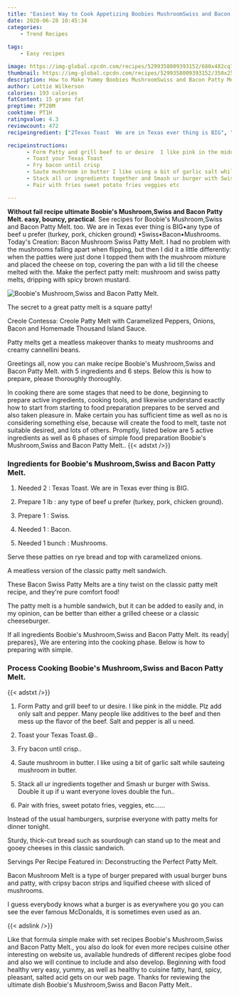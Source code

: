 ```yaml
---
title: "Easiest Way to Cook Appetizing Boobies MushroomSwiss and Bacon Patty Melt"
date: 2020-06-28 10:45:34
categories:
    - Trend Recipes
    
tags:
    - Easy recipes

image: https://img-global.cpcdn.com/recipes/5299358009393152/680x482cq70/boobies-mushroomswiss-and-bacon-patty-melt-recipe-main-photo.jpg
thumbnail: https://img-global.cpcdn.com/recipes/5299358009393152/350x250cq70/boobies-mushroomswiss-and-bacon-patty-melt-recipe-main-photo.jpg
description: How to Make Yummy Boobies MushroomSwiss and Bacon Patty Melt with 5 ingredients and 6 stages of easy cooking.
author: Lottie Wilkerson
calories: 193 calories
fatContent: 15 grams fat
preptime: PT28M
cooktime: PT1H
ratingvalue: 4.3
reviewcount: 472
recipeingredient: ["2Texas Toast  We are in Texas ever thing is BIG", "1 lbany type of beef u prefer turkey pork chicken ground", "1Swiss", "1Bacon", "1 bunchMushrooms"]

recipeinstructions: 
      - Form Patty and grill beef to ur desire  I like pink in the middle Plz add only salt and pepper Many people like additives to the beef and then mess up the flavor of the beef Salt and pepper is all u need 
      - Toast your Texas Toast 
      - Fry bacon until crisp 
      - Saute mushroom in butter I like using a bit of garlic salt while sauteing mushroom in butter 
      - Stack all ur ingredients together and Smash ur burger with Swiss  Double it up if u want everyone loves double the fun 
      - Pair with fries sweet potato fries veggies etc

---
```




**Without fail recipe ultimate Boobie&#39;s Mushroom,Swiss and Bacon Patty Melt. easy, bouncy, practical**. See recipes for Boobie&#39;s Mushroom,Swiss and Bacon Patty Melt. too. We are in Texas ever thing is BIG•any type of beef u prefer (turkey, pork, chicken ground) •Swiss•Bacon•Mushrooms. Today&#39;s Creation: Bacon Mushroom Swiss Patty Melt. I had no problem with the mushrooms falling apart when flipping, but then I did it a little differently: when the patties were just done I topped them with the mushroom mixture and placed the cheese on top, covering the pan with a lid till the cheese melted with the. Make the perfect patty melt: mushroom and swiss patty melts, dripping with spicy brown mustard.


![Boobie&#39;s Mushroom,Swiss and Bacon Patty Melt.](https://img-global.cpcdn.com/recipes/5299358009393152/680x482cq70/boobies-mushroomswiss-and-bacon-patty-melt-recipe-main-photo.jpg "Boobie&#39;s Mushroom,Swiss and Bacon Patty Melt.")



The secret to a great patty melt is a square patty!

Creole Contessa: Creole Patty Melt with Caramelized Peppers, Onions, Bacon and Homemade Thousand Island Sauce.

Patty melts get a meatless makeover thanks to meaty mushrooms and creamy cannellini beans.


Greetings all, now you can make recipe Boobie&#39;s Mushroom,Swiss and Bacon Patty Melt. with 5 ingredients and 6 steps. Below this is how to prepare, please thoroughly thoroughly.

In cooking there are some stages that need to be done, beginning to prepare active ingredients, cooking tools, and likewise understand exactly how to start from starting to food preparation prepares to be served and also taken pleasure in. Make certain you has sufficient time as well as no is considering something else, because will create the food to melt, taste not suitable desired, and lots of others. Promptly, listed below are 5 active ingredients as well as 6 phases of simple food preparation Boobie&#39;s Mushroom,Swiss and Bacon Patty Melt..
{{< adstxt />}}

### Ingredients for Boobie&#39;s Mushroom,Swiss and Bacon Patty Melt.


1. Needed 2 : Texas Toast.  We are in Texas ever thing is BIG.

1. Prepare 1 lb : any type of beef u prefer (turkey, pork, chicken ground).

1. Prepare 1 : Swiss.

1. Needed 1 : Bacon.

1. Needed 1 bunch : Mushrooms.


Serve these patties on rye bread and top with caramelized onions.

A meatless version of the classic patty melt sandwich.

These Bacon Swiss Patty Melts are a tiny twist on the classic patty melt recipe, and they&#39;re pure comfort food!

The patty melt is a humble sandwich, but it can be added to easily and, in my opinion, can be better than either a grilled cheese or a classic cheeseburger.


If all ingredients Boobie&#39;s Mushroom,Swiss and Bacon Patty Melt. its ready| prepares}, We are entering into the cooking phase. Below is how to preparing with simple.

### Process Cooking Boobie&#39;s Mushroom,Swiss and Bacon Patty Melt.

{{< adstxt />}}


1. Form Patty and grill beef to ur desire.  I like pink in the middle. Plz add only salt and pepper. Many people like additives to the beef and then mess up the flavor of the beef. Salt and pepper is all u need.



1. Toast your Texas Toast.😄..



1. Fry bacon until crisp..



1. Saute mushroom in butter. I like using a bit of garlic salt while sauteing mushroom in butter.



1. Stack all ur ingredients together and Smash ur burger with Swiss.  Double it up if u want everyone loves double the fun..



1. Pair with fries, sweet potato fries, veggies, etc......




Instead of the usual hamburgers, surprise everyone with patty melts for dinner tonight.

Sturdy, thick-cut bread such as sourdough can stand up to the meat and gooey cheeses in this classic sandwich.

Servings Per Recipe Featured in: Deconstructing the Perfect Patty Melt.

Bacon Mushroom Melt is a type of burger prepared with usual burger buns and patty, with cripsy bacon strips and liquified cheese with sliced of mushrooms.

I guess everybody knows what a burger is as everywhere you go you can see the ever famous McDonalds, it is sometimes even used as an.


{{< adslink />}}

Like that formula simple make with set recipes Boobie&#39;s Mushroom,Swiss and Bacon Patty Melt., you also do look for even more recipes cuisine other interesting on website us, available hundreds of different recipes globe food and also we will continue to include and also develop. Beginning with food healthy very easy, yummy, as well as healthy to cuisine fatty, hard, spicy, pleasant, salted acid gets on our web page. Thanks for reviewing the ultimate dish Boobie&#39;s Mushroom,Swiss and Bacon Patty Melt..
